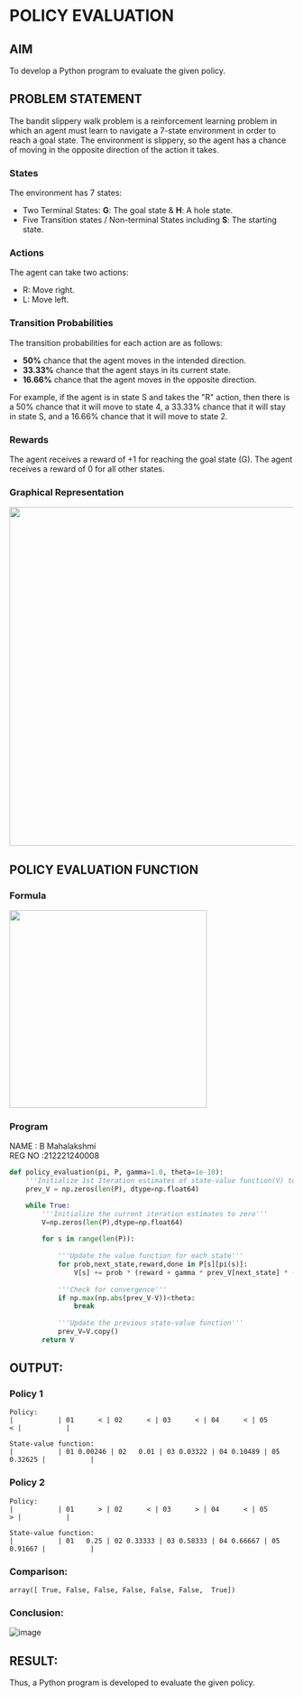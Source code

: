 # POLICY EVALUATION

## AIM
To develop a Python program to evaluate the given policy.

## PROBLEM STATEMENT
The bandit slippery walk problem is a reinforcement learning problem in which an agent must learn to navigate a 7-state environment in order to reach a goal state. The environment is slippery, so the agent has a chance of moving in the opposite direction of the action it takes.

### States

The environment has 7 states:
* Two Terminal States: **G**: The goal state & **H**: A hole state.
* Five Transition states / Non-terminal States including  **S**: The starting state.

### Actions

The agent can take two actions:

* R: Move right.
* L: Move left.

### Transition Probabilities

The transition probabilities for each action are as follows:

* **50%** chance that the agent moves in the intended direction.
* **33.33%** chance that the agent stays in its current state.
* **16.66%** chance that the agent moves in the opposite direction.

For example, if the agent is in state S and takes the "R" action, then there is a 50% chance that it will move to state 4, a 33.33% chance that it will stay in state S, and a 16.66% chance that it will move to state 2.

### Rewards

The agent receives a reward of +1 for reaching the goal state (G). The agent receives a reward of 0 for all other states.

### Graphical Representation
<p align="center">
<img width="600" src="https://github.com/ShafeeqAhamedS/RL_2_Policy_Eval/assets/93427237/e7af87e7-fe73-47fa-8bea-2040b7645e44"> </p>

## POLICY EVALUATION FUNCTION
### Formula
<img width="350" src="https://github.com/ShafeeqAhamedS/RL_2_Policy_Eval/assets/93427237/e663bd3d-fc85-41c3-9a5c-dffa57eae250">

### Program
NAME : B Mahalakshmi</BR>
REG NO :212221240008

```py
def policy_evaluation(pi, P, gamma=1.0, theta=1e-10):
   	'''Initialize 1st Iteration estimates of state-value function(V) to zero'''
    prev_V = np.zeros(len(P), dtype=np.float64)

    while True:
        '''Initialize the current iteration estimates to zero'''
        V=np.zeros(len(P),dtype=np.float64)
        
        for s in range(len(P)):
        
            '''Update the value function for each state'''
            for prob,next_state,reward,done in P[s][pi(s)]:
                V[s] += prob * (reward + gamma * prev_V[next_state] * (not done))
                
            '''Check for convergence'''
            if np.max(np.abs(prev_V-V))<theta:
                break
                
            '''Update the previous state-value function'''
            prev_V=V.copy()
        return V
```

## OUTPUT:
### Policy 1
```
Policy:
|           | 01      < | 02      < | 03      < | 04      < | 05      < |           |

State-value function:
|           | 01 0.00246 | 02   0.01 | 03 0.03322 | 04 0.10489 | 05 0.32625 |           |

```

### Policy 2
```
Policy:
|           | 01      > | 02      < | 03      > | 04      < | 05      > |           |

State-value function:
|           | 01   0.25 | 02 0.33333 | 03 0.58333 | 04 0.66667 | 05 0.91667 |           |
```

### Comparison:
```
array([ True, False, False, False, False, False,  True])
```

### Conclusion:

![image](https://github.com/Pavan-Gv/rl-policy-evaluation/assets/94827772/d4979a5d-76d3-4e39-86f0-0ae13451bd54)


## RESULT:
Thus, a Python program is developed to evaluate the given policy.

